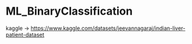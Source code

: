 # ML_BinaryClassification

kaggle -> https://www.kaggle.com/datasets/jeevannagaraj/indian-liver-patient-dataset

